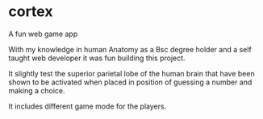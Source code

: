 # cortex
A fun web game app
  
With my knowledge in human Anatomy as a Bsc degree holder and a self taught web developer it was fun building this project. 
  
It slightly test the superior parietal lobe of the human brain that have been shown to be activated when placed in position of guessing a number and making a choice. 
 
It includes different game mode for the players.
